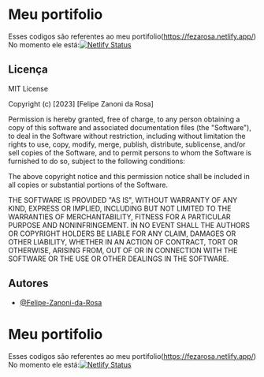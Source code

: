 
# Meu portifolio
Esses codigos são referentes ao meu portifolio(https://fezarosa.netlify.app/) No momento ele está:[![Netlify Status](https://api.netlify.com/api/v1/badges/e912ec9a-508d-4dbd-8559-f90585f7b7fc/deploy-status)](https://app.netlify.com/sites/fezarosa-portifolio/deploys)

## Licença

MIT License

Copyright (c) [2023] [Felipe Zanoni da Rosa]

Permission is hereby granted, free of charge, to any person obtaining a copy
of this software and associated documentation files (the "Software"), to deal
in the Software without restriction, including without limitation the rights
to use, copy, modify, merge, publish, distribute, sublicense, and/or sell
copies of the Software, and to permit persons to whom the Software is
furnished to do so, subject to the following conditions:

The above copyright notice and this permission notice shall be included in all
copies or substantial portions of the Software.

THE SOFTWARE IS PROVIDED "AS IS", WITHOUT WARRANTY OF ANY KIND, EXPRESS OR
IMPLIED, INCLUDING BUT NOT LIMITED TO THE WARRANTIES OF MERCHANTABILITY,
FITNESS FOR A PARTICULAR PURPOSE AND NONINFRINGEMENT. IN NO EVENT SHALL THE
AUTHORS OR COPYRIGHT HOLDERS BE LIABLE FOR ANY CLAIM, DAMAGES OR OTHER
LIABILITY, WHETHER IN AN ACTION OF CONTRACT, TORT OR OTHERWISE, ARISING FROM,
OUT OF OR IN CONNECTION WITH THE SOFTWARE OR THE USE OR OTHER DEALINGS IN THE
SOFTWARE.
## Autores

- [@Felipe-Zanoni-da-Rosa](https://github.com/Felipe-Zanoni-da-Rosa)


# Meu portifolio
Esses codigos são referentes ao meu portifolio(https://fezarosa.netlify.app/) No momento ele está:[![Netlify Status](https://api.netlify.com/api/v1/badges/e912ec9a-508d-4dbd-8559-f90585f7b7fc/deploy-status)](https://app.netlify.com/sites/fezarosa-portifolio/deploys)
